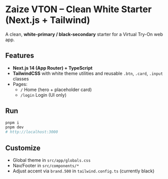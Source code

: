 
# Zaize VTON – Clean White Starter (Next.js + Tailwind)

A clean, **white-primary / black-secondary** starter for a Virtual Try-On web app.

## Features
- **Next.js 14 (App Router) + TypeScript**
- **TailwindCSS** with white theme utilities and reusable `.btn`, `.card`, `.input` classes
- Pages:
  - `/` Home (hero + placeholder card)
  - `/login` Login (UI only)

## Run
```bash
pnpm i
pnpm dev
# http://localhost:3000
```

## Customize
- Global theme in `src/app/globals.css`
- Nav/Footer in `src/components/*`
- Adjust accent via `brand.500` in `tailwind.config.ts` (currently black)

